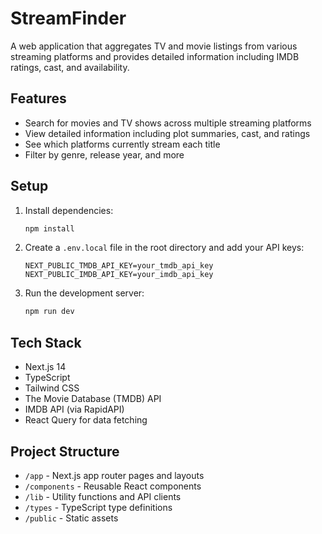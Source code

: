 # StreamFinder

A web application that aggregates TV and movie listings from various streaming platforms and provides detailed information including IMDB ratings, cast, and availability.

## Features

- Search for movies and TV shows across multiple streaming platforms
- View detailed information including plot summaries, cast, and ratings
- See which platforms currently stream each title
- Filter by genre, release year, and more

## Setup

1. Install dependencies:
   ```bash
   npm install
   ```

2. Create a `.env.local` file in the root directory and add your API keys:
   ```
   NEXT_PUBLIC_TMDB_API_KEY=your_tmdb_api_key
   NEXT_PUBLIC_IMDB_API_KEY=your_imdb_api_key
   ```

3. Run the development server:
   ```bash
   npm run dev
   ```

## Tech Stack

- Next.js 14
- TypeScript
- Tailwind CSS
- The Movie Database (TMDB) API
- IMDB API (via RapidAPI)
- React Query for data fetching

## Project Structure

- `/app` - Next.js app router pages and layouts
- `/components` - Reusable React components
- `/lib` - Utility functions and API clients
- `/types` - TypeScript type definitions
- `/public` - Static assets
